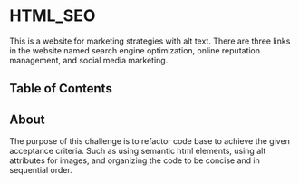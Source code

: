 # HTML_SEO
This is a website for marketing strategies with alt text. There are three links in the website named search engine optimization, online reputation management, and social media marketing. 

## Table of Contents

## About
The purpose of this challenge is to refactor code base to achieve the given acceptance criteria. Such as using semantic html elements, using alt attributes for images, and organizing the code to be concise and in sequential order.
